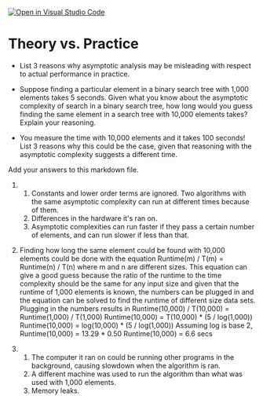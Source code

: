 [![Open in Visual Studio Code](https://classroom.github.com/assets/open-in-vscode-718a45dd9cf7e7f842a935f5ebbe5719a5e09af4491e668f4dbf3b35d5cca122.svg)](https://classroom.github.com/online_ide?assignment_repo_id=13107769&assignment_repo_type=AssignmentRepo)
# Theory vs. Practice

- List 3 reasons why asymptotic analysis may be misleading with respect to
  actual performance in practice.

- Suppose finding a particular element in a binary search tree with 1,000
  elements takes 5 seconds. Given what you know about the asymptotic complexity
  of search in a binary search tree, how long would you guess finding the same
  element in a search tree with 10,000 elements takes? Explain your reasoning.

- You measure the time with 10,000 elements and it takes 100 seconds! List 3
  reasons why this could be the case, given that reasoning with the asymptotic
  complexity suggests a different time.

Add your answers to this markdown file.

1.
    1. Constants and lower order terms are ignored. Two algorithms with the same asymptotic complexity can run at different times because of them. 
    2. Differences in the hardware it's ran on.
    3. Asymptotic complexities can run faster if they pass a certain number of elements, and can run slower if less than that.

2.
    Finding how long the same element could be found with 10,000 elements could be done with the equation Runtime(m) / T(m) = Runtime(n) / T(n) where m and n are different sizes. This equation can give a good guess          because     the ratio of the runtime to the time complexity should be the same for any input size and given that the runtime of 1,000 elements is known, the numbers can be plugged in and the equation can be solved       to find the          runtime of different size data sets. Plugging in the numbers results in Runtime(10,000) / T(10,000) = Runtime(1,000) / T(1,000)
    Runtime(10,000) = T(10,000) * (5 / log(1,000))
    Runtime(10,000) = log(10,000) * (5 / log(1,000))
    Assuming log is base 2,
    Runtime(10,000) = 13.29 * 0.50 
    Runtime(10,000) = 6.6 secs

3.
    1. The computer it ran on could be running other programs in the background, causing slowdown when the algorithm is ran.
    2. A different machine was used to run the algorithm than what was used with 1,000 elements.
    3. Memory leaks.
